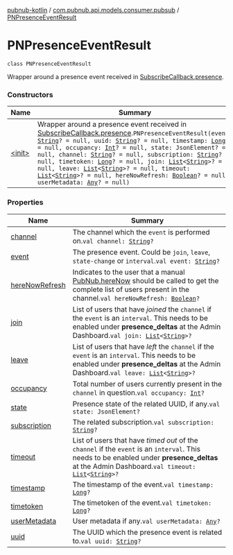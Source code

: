 [pubnub-kotlin](../../index.md) / [com.pubnub.api.models.consumer.pubsub](../index.md) / [PNPresenceEventResult](./index.md)

# PNPresenceEventResult

`class PNPresenceEventResult`

Wrapper around a presence event received in [SubscribeCallback.presence](../../com.pubnub.api.callbacks/-subscribe-callback/presence.md).

### Constructors

| Name | Summary |
|---|---|
| [&lt;init&gt;](-init-.md) | Wrapper around a presence event received in [SubscribeCallback.presence](../../com.pubnub.api.callbacks/-subscribe-callback/presence.md).`PNPresenceEventResult(event: `[`String`](https://kotlinlang.org/api/latest/jvm/stdlib/kotlin/-string/index.html)`? = null, uuid: `[`String`](https://kotlinlang.org/api/latest/jvm/stdlib/kotlin/-string/index.html)`? = null, timestamp: `[`Long`](https://kotlinlang.org/api/latest/jvm/stdlib/kotlin/-long/index.html)`? = null, occupancy: `[`Int`](https://kotlinlang.org/api/latest/jvm/stdlib/kotlin/-int/index.html)`? = null, state: JsonElement? = null, channel: `[`String`](https://kotlinlang.org/api/latest/jvm/stdlib/kotlin/-string/index.html)`? = null, subscription: `[`String`](https://kotlinlang.org/api/latest/jvm/stdlib/kotlin/-string/index.html)`? = null, timetoken: `[`Long`](https://kotlinlang.org/api/latest/jvm/stdlib/kotlin/-long/index.html)`? = null, join: `[`List`](https://kotlinlang.org/api/latest/jvm/stdlib/kotlin.collections/-list/index.html)`<`[`String`](https://kotlinlang.org/api/latest/jvm/stdlib/kotlin/-string/index.html)`>? = null, leave: `[`List`](https://kotlinlang.org/api/latest/jvm/stdlib/kotlin.collections/-list/index.html)`<`[`String`](https://kotlinlang.org/api/latest/jvm/stdlib/kotlin/-string/index.html)`>? = null, timeout: `[`List`](https://kotlinlang.org/api/latest/jvm/stdlib/kotlin.collections/-list/index.html)`<`[`String`](https://kotlinlang.org/api/latest/jvm/stdlib/kotlin/-string/index.html)`>? = null, hereNowRefresh: `[`Boolean`](https://kotlinlang.org/api/latest/jvm/stdlib/kotlin/-boolean/index.html)`? = null, userMetadata: `[`Any`](https://kotlinlang.org/api/latest/jvm/stdlib/kotlin/-any/index.html)`? = null)` |

### Properties

| Name | Summary |
|---|---|
| [channel](channel.md) | The channel which the `event` is performed on.`val channel: `[`String`](https://kotlinlang.org/api/latest/jvm/stdlib/kotlin/-string/index.html)`?` |
| [event](event.md) | The presence event. Could be `join`, `leave`, `state-change` or `interval`.`val event: `[`String`](https://kotlinlang.org/api/latest/jvm/stdlib/kotlin/-string/index.html)`?` |
| [hereNowRefresh](here-now-refresh.md) | Indicates to the user that a manual [PubNub.hereNow](../../com.pubnub.api/-pub-nub/here-now.md) should be called to get the complete list of users present in the channel.`val hereNowRefresh: `[`Boolean`](https://kotlinlang.org/api/latest/jvm/stdlib/kotlin/-boolean/index.html)`?` |
| [join](join.md) | List of users that have *joined* the `channel` if the `event` is an `interval`. This needs to be enabled under **presence_deltas** at the Admin Dashboard.`val join: `[`List`](https://kotlinlang.org/api/latest/jvm/stdlib/kotlin.collections/-list/index.html)`<`[`String`](https://kotlinlang.org/api/latest/jvm/stdlib/kotlin/-string/index.html)`>?` |
| [leave](leave.md) | List of users that have *left* the `channel` if the `event` is an `interval`. This needs to be enabled under **presence_deltas** at the Admin Dashboard.`val leave: `[`List`](https://kotlinlang.org/api/latest/jvm/stdlib/kotlin.collections/-list/index.html)`<`[`String`](https://kotlinlang.org/api/latest/jvm/stdlib/kotlin/-string/index.html)`>?` |
| [occupancy](occupancy.md) | Total number of users currently present in the `channel` in question.`val occupancy: `[`Int`](https://kotlinlang.org/api/latest/jvm/stdlib/kotlin/-int/index.html)`?` |
| [state](state.md) | Presence state of the related UUID, if any.`val state: JsonElement?` |
| [subscription](subscription.md) | The related subscription.`val subscription: `[`String`](https://kotlinlang.org/api/latest/jvm/stdlib/kotlin/-string/index.html)`?` |
| [timeout](timeout.md) | List of users that have *timed out* of the `channel` if the `event` is an `interval`. This needs to be enabled under **presence_deltas** at the Admin Dashboard.`val timeout: `[`List`](https://kotlinlang.org/api/latest/jvm/stdlib/kotlin.collections/-list/index.html)`<`[`String`](https://kotlinlang.org/api/latest/jvm/stdlib/kotlin/-string/index.html)`>?` |
| [timestamp](timestamp.md) | The timestamp of the event.`val timestamp: `[`Long`](https://kotlinlang.org/api/latest/jvm/stdlib/kotlin/-long/index.html)`?` |
| [timetoken](timetoken.md) | The timetoken of the event.`val timetoken: `[`Long`](https://kotlinlang.org/api/latest/jvm/stdlib/kotlin/-long/index.html)`?` |
| [userMetadata](user-metadata.md) | User metadata if any.`val userMetadata: `[`Any`](https://kotlinlang.org/api/latest/jvm/stdlib/kotlin/-any/index.html)`?` |
| [uuid](uuid.md) | The UUID which the presence event is related to.`val uuid: `[`String`](https://kotlinlang.org/api/latest/jvm/stdlib/kotlin/-string/index.html)`?` |

